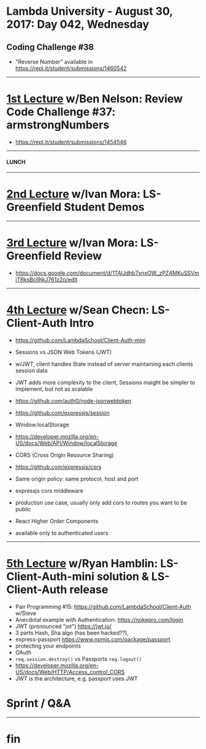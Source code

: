 # Lambda University - August 30, 2017: Day 042, Wednesday
## Coding Challenge #38
- "Reverse Number" available in https://repl.it/student/submissions/1460542
***
# [1st Lecture](VIDEO_RECORDED_NOT_POSTED) w/Ben Nelson: Review Code Challenge #37: armstrongNumbers
- https://repl.it/student/submissions/1454546

***
#### LUNCH
***
# [2nd Lecture](NO_VIDEO_RECORDED) w/Ivan Mora: LS-Greenfield Student Demos
***
# [3rd Lecture](NO_VIDEO_RECORDED) w/Ivan Mora: LS-Greenfield Review
- https://docs.google.com/document/d/1TAlJdhb7xnxOW_zPZ4MKuSSVmiTRksBcl9jkJ761z2o/edit

***
# [4th Lecture](https://youtu.be/sqf1bh7kD3I) w/Sean Checn: LS-Client-Auth Intro
- https://github.com/LambdaSchool/Client-Auth-mini
- Sessions vs JSON Web Tokens (JWT)
- w/JWT, client handles State instead of server maintaining each clients session data
- JWT adds more complexity to the client, Sessions maight be simpler to implement, but not as scalable
- https://github.com/auth0/node-jsonwebtoken
- https://github.com/expressjs/session

- Window.localStorage
- https://developer.mozilla.org/en-US/docs/Web/API/Window/localStorage

- CORS (Cross Origin Resource Sharing)
- https://github.com/expressjs/cors
- Same origin policy: same protocol, host and port
- expressjs cors middleware
- production use case, usually only add cors to routes you want to be public

- React Higher Order Components
- available only to authenticated users


***
# [5th Lecture](VIDEO_RECORDED_NOT_POSTED) w/Ryan Hamblin: LS-Client-Auth-mini solution & LS-Client-Auth release
- Pair Programming #15: https://github.com/LambdaSchool/Client-Auth w/Steve
- Anecdotal example with Authentication: https://nokepro.com/login
- JWT (pronounced "jot") https://jwt.io/
- 3 parts Hash, Sha algo (has been hacked??),
- express-passport https://www.npmjs.com/package/passport
- protecting your endpoints
- OAuth
- `req.session.destroy()` vs Passports `req.logout()`
- https://developer.mozilla.org/en-US/docs/Web/HTTP/Access_control_CORS
- JWT is the architecture, e.g. passport uses JWT

# Sprint / Q&A
***
# fin
